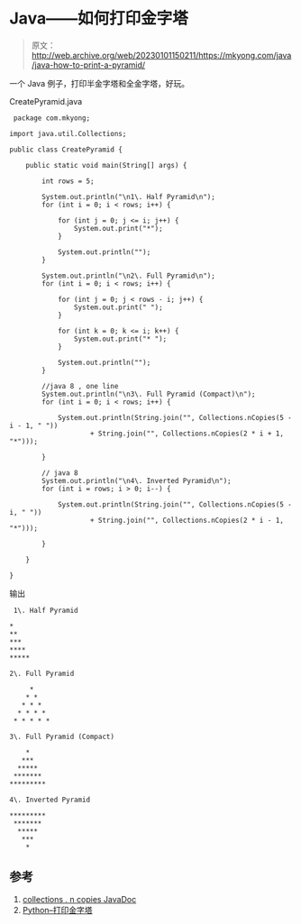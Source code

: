 # Java——如何打印金字塔

> 原文：<http://web.archive.org/web/20230101150211/https://mkyong.com/java/java-how-to-print-a-pyramid/>

一个 Java 例子，打印半金字塔和全金字塔，好玩。

CreatePyramid.java

```
 package com.mkyong;

import java.util.Collections;

public class CreatePyramid {

    public static void main(String[] args) {

        int rows = 5;

        System.out.println("\n1\. Half Pyramid\n");
        for (int i = 0; i < rows; i++) {

            for (int j = 0; j <= i; j++) {
                System.out.print("*");
            }

            System.out.println("");
        }

        System.out.println("\n2\. Full Pyramid\n");
        for (int i = 0; i < rows; i++) {

            for (int j = 0; j < rows - i; j++) {
                System.out.print(" ");
            }

            for (int k = 0; k <= i; k++) {
                System.out.print("* ");
            }

            System.out.println("");
        }

        //java 8 , one line
        System.out.println("\n3\. Full Pyramid (Compact)\n");
        for (int i = 0; i < rows; i++) {

            System.out.println(String.join("", Collections.nCopies(5 - i - 1, " "))
                    + String.join("", Collections.nCopies(2 * i + 1, "*")));

        }

        // java 8
        System.out.println("\n4\. Inverted Pyramid\n");
        for (int i = rows; i > 0; i--) {

            System.out.println(String.join("", Collections.nCopies(5 - i, " "))
                    + String.join("", Collections.nCopies(2 * i - 1, "*")));

        }

    }

} 
```

输出

```
 1\. Half Pyramid

*
**
***
****
*****

2\. Full Pyramid

     * 
    * * 
   * * * 
  * * * * 
 * * * * * 

3\. Full Pyramid (Compact)

    *
   ***
  *****
 *******
*********

4\. Inverted Pyramid

*********
 *******
  *****
   ***
    * 
```

## 参考

1.  [collections . n copies JavaDoc](http://web.archive.org/web/20221225035539/https://docs.oracle.com/javase/8/docs/api/java/util/Collections.html#nCopies-int-T-)
2.  [Python–打印金字塔](http://web.archive.org/web/20221225035539/http://www.mkyong.com/python/python-how-to-print-a-pyramid/)

<input type="hidden" id="mkyong-current-postId" value="14631">